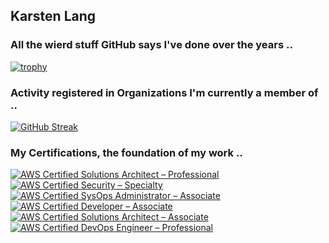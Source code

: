 ## Karsten Lang

### All the wierd stuff GitHub says I've done over the years .. 

[![trophy](https://github-profile-trophy.vercel.app/?username=klang)](https://github.com/ryo-ma/github-profile-trophy)

### Activity registered in Organizations I'm currently a member of .. 

[![GitHub Streak](https://github-readme-streak-stats.herokuapp.com?user=klang&exclude_days=Sun%2CSat)](https://git.io/streak-stats)

### My Certifications, the foundation of my work ..
<!--START_SECTION:badges-->
[![AWS Certified Solutions Architect – Professional](https://images.credly.com/size/110x110/images/2d84e428-9078-49b6-a804-13c15383d0de/image.png)](http://www.credly.com/badges/86f6ca8a-7bb6-4f8a-b3ec-01f19f8b4e14 "AWS Certified Solutions Architect – Professional")
[![AWS Certified Security – Specialty](https://images.credly.com/size/110x110/images/53acdae5-d69f-4dda-b650-d02ed7a50dd7/image.png)](http://www.credly.com/badges/8b05fced-12ae-4c78-85e9-29908a04eede "AWS Certified Security – Specialty")
[![AWS Certified SysOps Administrator – Associate](https://images.credly.com/size/110x110/images/f0d3fbb9-bfa7-4017-9989-7bde8eaf42b1/image.png)](http://www.credly.com/badges/4eb66384-e5c2-44b8-8bdb-8084771a3b4c "AWS Certified SysOps Administrator – Associate")
[![AWS Certified Developer – Associate](https://images.credly.com/size/110x110/images/b9feab85-1a43-4f6c-99a5-631b88d5461b/image.png)](http://www.credly.com/badges/2ca8d7cd-b57e-42ee-ad81-038b3f273bf9 "AWS Certified Developer – Associate")
[![AWS Certified Solutions Architect – Associate](https://images.credly.com/size/110x110/images/0e284c3f-5164-4b21-8660-0d84737941bc/image.png)](http://www.credly.com/badges/1ac469e5-e462-4d97-bcf1-12bf87c2a939 "AWS Certified Solutions Architect – Associate")
[![AWS Certified DevOps Engineer – Professional](https://images.credly.com/size/110x110/images/bd31ef42-d460-493e-8503-39592aaf0458/image.png)](http://www.credly.com/badges/dc26477e-5554-478e-8795-34fd120d9387 "AWS Certified DevOps Engineer – Professional")
<!--END_SECTION:badges-->

<!--
**klang/klang** is a ✨ _special_ ✨ repository because its `README.md` (this file) appears on your GitHub profile.

Here are some ideas to get you started:

- 🔭 I’m currently working on ...
- 🌱 I’m currently learning ...
- 👯 I’m looking to collaborate on ...
- 🤔 I’m looking for help with ...
- 💬 Ask me about ...
- 📫 How to reach me: ...
- 😄 Pronouns: ...
- ⚡ Fun fact: ...
-->
